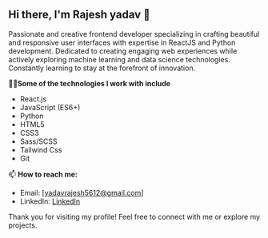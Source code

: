 ## Hi there, I'm Rajesh yadav 👋

Passionate and creative frontend developer specializing in crafting beautiful and responsive user interfaces with expertise in ReactJS and Python development. Dedicated to creating engaging web experiences while actively exploring machine learning and data science technologies. Constantly learning to stay at the forefront of innovation.


👨‍💻**Some of the technologies I work with include**
- React.js
- JavaScript (ES6+)
- Python
- HTML5
- CSS3
- Sass/SCSS
- Tailwind Css
- Git


📫 **How to reach me:**
- Email:   [yadavrajesh5612@gmail.com]
- LinkedIn: [LinkedIn](https://www.linkedin.com/in/rajesh-yadav-ba8050124/)

Thank you for visiting my profile! Feel free to connect with me or explore my projects.
